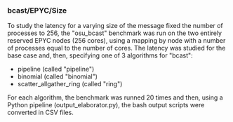 ### bcast/EPYC/Size

To study the latency for a varying size of the message fixed the number of processes to 256,
the "osu_bcast" benchmark was run on the two entirely reserved EPYC nodes (256 cores), using a 
mapping by node with a number of processes equal to the number of cores. The latency
was studied for the base case and, then, specifying one of 3 algorithms for "bcast":

- pipeline (called "pipeline")
- binomial (called "binomial")
- scatter_allgather_ring (called "ring")

For each algorithm, the benchmark was runned 20 times and then, using a Python pipeline (output_elaborator.py),
the bash output scripts were converted in CSV files. 